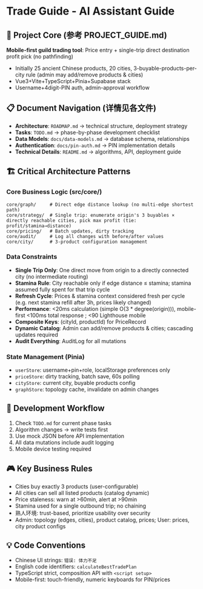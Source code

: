 # Trade Guide - AI Assistant Guide

## 🎯 Project Core (参考 PROJECT_GUIDE.md)
**Mobile-first guild trading tool**: Price entry + single-trip direct destination profit pick (no pathfinding)
- Initially 25 ancient Chinese products, 20 cities, 3-buyable-products-per-city rule (admin may add/remove products & cities)
- Vue3+Vite+TypeScript+Pinia+Supabase stack
- Username+4digit-PIN auth, admin-approval workflow

## 📋 Document Navigation (详情见各文件)
- **Architecture**: `ROADMAP.md` → technical structure, deployment strategy  
- **Tasks**: `TODO.md` → phase-by-phase development checklist
- **Data Models**: `docs/data-models.md` → database schema, relationships
- **Authentication**: `docs/pin-auth.md` → PIN implementation details
- **Technical Details**: `README.md` → algorithms, API, deployment guide

## 🏗 Critical Architecture Patterns

### Core Business Logic (src/core/)
```
core/graph/     # Direct edge distance lookup (no multi-edge shortest path)
core/strategy/  # Single trip: enumerate origin's 3 buyables × directly reachable cities, pick max profit (tie: profit/stamina→distance)
core/pricing/   # Batch updates, dirty tracking
core/audit/     # Log all changes with before/after values
core/city/      # 3-product configuration management
```

### Data Constraints
- **Single Trip Only**: One direct move from origin to a directly connected city (no intermediate routing)
- **Stamina Rule**: City reachable only if edge distance ≤ stamina; stamina assumed fully spent for that trip cycle
- **Refresh Cycle**: Prices & stamina context considered fresh per cycle (e.g. next stamina refill after 3h, prices likely changed)
- **Performance**: <20ms calculation (simple O(3 * degree(origin))), mobile-first <100ms total response ; <90 Lighthouse mobile
- **Composite Keys**: (cityId, productId) for PriceRecord
- **Dynamic Catalog**: Admin can add/remove products & cities; cascading updates required
- **Audit Everything**: AuditLog for all mutations

### State Management (Pinia)
- `userStore`: username+pin+role, localStorage preferences only
- `priceStore`: dirty tracking, batch save, 60s polling
- `cityStore`: current city, buyable products config  
- `graphStore`: topology cache, invalidate on admin changes

## 🔧 Development Workflow
1. Check `TODO.md` for current phase tasks
2. Algorithm changes → write tests first
3. Use mock JSON before API implementation  
4. All data mutations include audit logging
5. Mobile device testing required

## 🎮 Key Business Rules
- Cities buy exactly 3 products (user-configurable)
- All cities can sell all listed products (catalog dynamic)
- Price staleness: warn at >60min, alert at >90min
- Stamina used for a single outbound trip; no chaining
- 熟人环境: trust-based, prioritize usability over security
- Admin: topology (edges, cities), product catalog, prices; User: prices, city product configs

## 💡 Code Conventions
- Chinese UI strings: `错误: 体力不足`
- English code identifiers: `calculateBestTradePlan`  
- TypeScript strict, composition API with `<script setup>`
- Mobile-first: touch-friendly, numeric keyboards for PIN/prices
